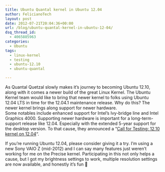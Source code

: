 ```yaml
---
title: Ubuntu Quantal kernel in Ubuntu 12.04
author: FelicianoTech
layout: post
date: 2012-07-21T20:04:36+00:00
url: /blog/ubuntu-quantal-kernel-in-ubuntu-12-04/
dsq_thread_id:
  - 4065885963
categories:
  - Ubuntu
tags:
  - linux-kernel
  - testing
  - ubuntu-12.10
  - ubuntu-quantal

---
```

As Quantal Quetzal slowly makes it&#8217;s journey to becoming Ubuntu 12.10, along with it comes a newer build of the great Linux Kernel. The Ubuntu Kernel team would like to bring that newer kernel to folks using Ubuntu 12.04 LTS in time for the 12.04.1 maintenance release. Why do this? The newer kernel brings along support for newer hardware. Some notables include enhanced support for Intel&#8217;s Ivy-bridge line and Intel Graphics 4000. Supporting newer hardware is important for a long-term-support release like 12.04. Especially with the extended 5-year support for the desktop version. To that cause, they announced a &#8220;<a title="See The Blog Post" href="http://www.theorangenotebook.com/2012/07/call-for-testing-1210-kernel-on-1204.html" target="_blank">Call for Testing: 12.10 kernel on 12.04</a>&#8220;.

If you&#8217;re running Ubuntu 12.04, please consider giving it a try. I&#8217;m using a new Sony VAIO Z (mid-2012) and I can say many features just weren&#8217;t working for me on the Precise kernel. Participating in this not only helps a cause, but I got my brightness settings to work, multiple resolution settings are now available, and honestly it&#8217;s fun 🙂
